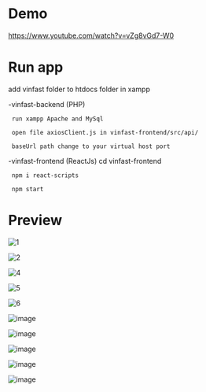 # Demo
https://www.youtube.com/watch?v=vZg8vGd7-W0

# Run app

add vinfast folder to htdocs folder in xampp

-vinfast-backend (PHP)

     run xampp Apache and MySql

     open file axiosClient.js in vinfast-frontend/src/api/

     baseUrl path change to your virtual host port

-vinfast-frontend (ReactJs) cd vinfast-frontend

     npm i react-scripts

     npm start

# Preview

![1](https://user-images.githubusercontent.com/88047306/153750213-73351112-df1e-4709-86aa-8834c8032366.png)

![2](https://user-images.githubusercontent.com/88047306/153750215-430bb0ff-a8be-4627-9f83-ace96d0b181c.png)

![4](https://user-images.githubusercontent.com/88047306/153750218-7c0988b5-bda3-4476-8363-4df931dd609d.png)

![5](https://user-images.githubusercontent.com/88047306/153750219-f9001237-b043-4280-a158-70340a05b4e5.png)

![6](https://user-images.githubusercontent.com/88047306/153750222-6ddaa7d0-7049-49c3-a174-006d3d38dd68.png)

![image](https://user-images.githubusercontent.com/88047306/158114831-bc7e6743-e064-4dc9-a81e-6bef101eaef1.png)

![image](https://user-images.githubusercontent.com/88047306/158114851-1e44f478-7f88-4be6-a4f2-e874249b84b7.png)

![image](https://user-images.githubusercontent.com/88047306/158114857-5ee8a42a-0483-4939-8a86-abbc3ad65007.png)

![image](https://user-images.githubusercontent.com/88047306/158114878-9164b014-90d7-4e41-b2de-9ea35cd734e9.png)

![image](https://user-images.githubusercontent.com/88047306/158114889-e2277324-e9e8-4fe8-9864-81e800fec1ae.png)


